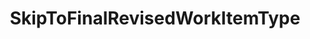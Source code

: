 ---
optionsClassName: SkipToFinalRevisedWorkItemTypeOptions
optionsClassFullName: MigrationTools.Enrichers.SkipToFinalRevisedWorkItemTypeOptions
configurationSamples:
- name: default
  description: 
  code: >-
    {
      "$type": "SkipToFinalRevisedWorkItemTypeOptions",
      "Enabled": true
    }
  sampleFor: MigrationTools.Enrichers.SkipToFinalRevisedWorkItemTypeOptions
description: missng XML code comments
className: SkipToFinalRevisedWorkItemType
typeName: ProcessorEnrichers
architecture: v2
options:
- parameterName: Enabled
  type: Boolean
  description: missng XML code comments
  defaultValue: missng XML code comments
- parameterName: RefName
  type: String
  description: missng XML code comments
  defaultValue: missng XML code comments
status: missng XML code comments
processingTarget: missng XML code comments

redirectFrom: []
layout: reference
toc: true
permalink: /Reference/v2/ProcessorEnrichers/SkipToFinalRevisedWorkItemType/
title: SkipToFinalRevisedWorkItemType
categories:
- ProcessorEnrichers
- v2
notes: ''
introduction: ''

---